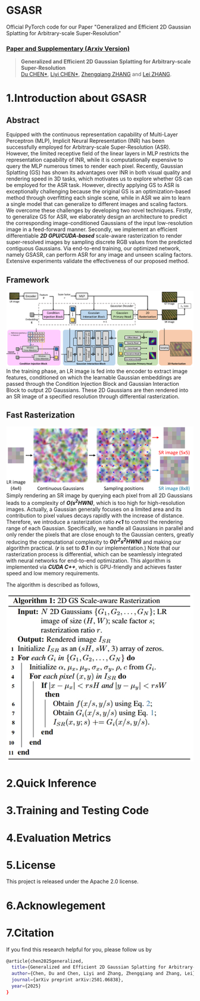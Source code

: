 # GSASR
Official PyTorch code for our Paper "Generalized and Efficient 2D Gaussian Splatting for
Arbitrary-scale Super-Resolution"

### [Paper and Supplementary (Arxiv Version)](https://arxiv.org/pdf/2501.06838)

> **Generalized and Efficient 2D Gaussian Splatting for
Arbitrary-scale Super-Resolution** <br>
> [Du CHEN\*](https://github.com/ChrisDud0257), [Liyi CHEN\*](https://github.com/mt-cly), [Zhengqiang ZHANG](https://github.com/xtudbxk) and [Lei ZHANG](https://www4.comp.polyu.edu.hk/~cslzhang/). <br>



# 1.Introduction about GSASR

## Abstract
Equipped with the continuous representation capability of Multi-Layer Perceptron (MLP), Implicit Neural Representation (INR) has been successfully employed for Arbitrary-scale Super-Resolution (ASR). 
However, the limited receptive field of the linear layers in MLP restricts the representation capability of INR, while it is computationally expensive to query the MLP numerous times to render each pixel. 
Recently, Gaussian Splatting (GS) has shown its advantages over INR in both visual quality and rendering speed in 3D tasks, which motivates us to explore whether GS can be employed for the ASR task. 
However, directly applying GS to ASR is exceptionally challenging because the original GS is an optimization-based method through overfitting each single scene, while in ASR we aim to learn a single model 
that can generalize to different images and scaling factors. We overcome these challenges by developing two novel techniques. Firstly, to generalize GS for ASR, we elaborately design an architecture to 
predict the corresponding image-conditioned Gaussians of the input low-resolution image in a feed-forward manner. Secondly, we implement an efficient differentiable ___2D GPU/CUDA-based___ scale-aware rasterization 
to render super-resolved images by sampling discrete RGB values from the predicted contiguous Gaussians. Via end-to-end training, our optimized network, namely GSASR, can perform ASR for any image and unseen 
scaling factors. Extensive experiments validate the effectiveness of our proposed method. 

## Framework
![framework](./figures/framework.png)
In the training phase, an LR image is fed into the encoder to extract image features, conditioned on which the learnable Gaussian embeddings are passed through the Condition Injection Block and Gaussian
Interaction Block to output 2D Gaussians. These 2D Gaussians are then rendered into an SR image of a specified resolution through differential rasterization.


## Fast Rasterization
![Fast Rasterization](./figures/sampling.png)
Simply rendering an SR image by querying each pixel from all 2D Gaussians leads to a complexity of ___O(s<sup>2</sup>HWN)___, which is too high for high-resolution images.
Actually, a Gaussian generally focuses on a limited area and its contribution to pixel values decays rapidly with the increase of distance.
Therefore, we introduce a rasterization ratio ___r<1___ to control the rendering range of each Gaussian.
Specifically, we handle all Gaussians in parallel and only render the pixels that are close enough to the Gaussian centers, greatly reducing the computational complexity to ___O(r<sup>2</sup>s<sup>2</sup>HWN)___ and 
making our algorithm practical. (___r___ is set to ___0.1___ in our implementation.)
Note that our rasterization process is differential, which can be seamlessly integrated with neural networks for end-to-end optimization. This algorithm is implemented via ___CUDA C++___, which is GPU-friendly and 
achieves faster speed and low memory requirements.


The algorithm is described as follows,

![Algorithm](./figures/algorithm.png)


# 2.Quick Inference



# 3.Training and Testing Code


# 4.Evaluation Metrics


# 5.License
This project is released under the Apache 2.0 license.


# 6.Acknowlegement



# 7.Citation
If you find this research helpful for you, please follow us by
```bash
@article{chen2025generalized,
  title={Generalized and Efficient 2D Gaussian Splatting for Arbitrary-scale Super-Resolution},
  author={Chen, Du and Chen, Liyi and Zhang, Zhengqiang and Zhang, Lei},
  journal={arXiv preprint arXiv:2501.06838},
  year={2025}
}
```
